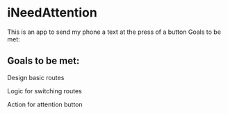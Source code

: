 # iNeedAttention
This is an app to send my phone a text at the press of a button
Goals to be met:
## Goals to be met:

Design basic routes

Logic for switching routes

Action for attention button